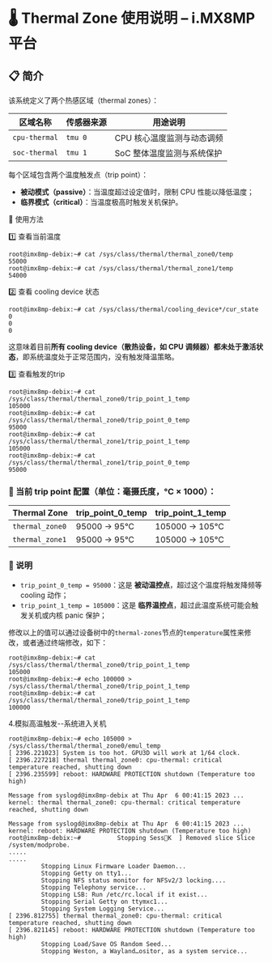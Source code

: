 # 🌡️ Thermal Zone 使用说明 – i.MX8MP 平台

## 📋 简介

该系统定义了两个热感区域（thermal zones）：

| 区域名称      | 传感器来源 | 用途说明                   |
| ------------- | ---------- | -------------------------- |
| `cpu-thermal` | `tmu 0`    | CPU 核心温度监测与动态调频 |
| `soc-thermal` | `tmu 1`    | SoC 整体温度监测与系统保护 |

每个区域包含两个温度触发点（trip point）：

- **被动模式（passive）**：当温度超过设定值时，限制 CPU 性能以降低温度；
- **临界模式（critical）**：当温度极高时触发关机保护。





🧪 使用方法

1️⃣ 查看当前温度

```shell
root@imx8mp-debix:~# cat /sys/class/thermal/thermal_zone0/temp
55000
root@imx8mp-debix:~# cat /sys/class/thermal/thermal_zone1/temp
54000
```

2️⃣ 查看 cooling device 状态

```shell
root@imx8mp-debix:~# cat /sys/class/thermal/cooling_device*/cur_state
0
0
0

```

这意味着目前**所有 cooling device（散热设备，如 CPU 调频器）都未处于激活状态**，即系统温度处于正常范围内，没有触发降温策略。

3️⃣ 查看触发的trip

```
root@imx8mp-debix:~# cat /sys/class/thermal/thermal_zone0/trip_point_1_temp
105000
root@imx8mp-debix:~# cat /sys/class/thermal/thermal_zone0/trip_point_0_temp
95000
root@imx8mp-debix:~# cat /sys/class/thermal/thermal_zone1/trip_point_1_temp
105000
root@imx8mp-debix:~# cat /sys/class/thermal/thermal_zone1/trip_point_0_temp
95000

```

### 🔧 当前 trip point 配置（单位：毫摄氏度，°C × 1000）：

| Thermal Zone    | trip_point_0_temp | trip_point_1_temp |
| --------------- | ----------------- | ----------------- |
| `thermal_zone0` | 95000 → 95°C      | 105000 → 105°C    |
| `thermal_zone1` | 95000 → 95°C      | 105000 → 105°C    |

### 🧩 说明

- `trip_point_0_temp = 95000`：这是 **被动温控点**，超过这个温度将触发降频等 cooling 动作；
- `trip_point_1_temp = 105000`：这是 **临界温控点**，超过此温度系统可能会触发关机或内核 panic 保护；



修改以上的值可以通过设备树中的`thermal-zones`节点的`temperature`属性来修改，或者通过终端修改，如下：

```shell
root@imx8mp-debix:~# cat  /sys/class/thermal/thermal_zone0/trip_point_1_temp 
105000
root@imx8mp-debix:~# echo 100000 >  /sys/class/thermal/thermal_zone0/trip_point_1_temp 
root@imx8mp-debix:~# cat  /sys/class/thermal/thermal_zone0/trip_point_1_temp 
100000

```





4.模拟高温触发--系统进入关机

```shell
root@imx8mp-debix:~# echo 105000 > /sys/class/thermal/thermal_zone0/emul_temp 
[ 2396.221023] System is too hot. GPU3D will work at 1/64 clock.
[ 2396.227218] thermal thermal_zone0: cpu-thermal: critical temperature reached, shutting down
[ 2396.235599] reboot: HARDWARE PROTECTION shutdown (Temperature too high)

Message from syslogd@imx8mp-debix at Thu Apr  6 00:41:15 2023 ...
kernel: thermal thermal_zone0: cpu-thermal: critical temperature reached, shutting down

Message from syslogd@imx8mp-debix at Thu Apr  6 00:41:15 2023 ...
kernel: reboot: HARDWARE PROTECTION shutdown (Temperature too high)
root@imx8mp-debix:~#          Stopping Sess񞟏K  ] Removed slice Slice /system/modprobe.
.....
.....
         Stopping Linux Firmware Loader Daemon...
         Stopping Getty on tty1...
         Stopping NFS status monitor for NFSv2/3 locking....
         Stopping Telephony service...
         Stopping LSB: Run /etc/rc.local if it exist...
         Stopping Serial Getty on ttymxc1...
         Stopping System Logging Service...
[ 2396.812755] thermal thermal_zone0: cpu-thermal: critical temperature reached, shutting down
[ 2396.821145] reboot: HARDWARE PROTECTION shutdown (Temperature too high)
         Stopping Load/Save OS Random Seed...
         Stopping Weston, a Wayland…ositor, as a system service...

```

